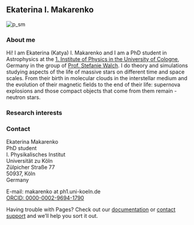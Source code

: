 ## Ekaterina I. Makarenko
![p_sm](https://user-images.githubusercontent.com/32163802/212486745-1b382984-ca92-4d94-8e9e-7f4c5b777db2.jpeg)


### About me

Hi! I am Ekaterina (Katya) I. Makarenko and I am a PhD student in Astrophysics at the [1. Institute of Physics in the University of Cologne](https://astro.uni-koeln.de), Germany in the group of [Prof. Stefanie Walch](https://hera.ph1.uni-koeln.de/~walch/Steffi_Walchs_homepage/Main.html).
I do theory and simulations studying aspects of the life of massive stars on different time and space scales. From their birth in molecular clouds in the interstellar medium and the evolution of their magnetic fields to the end of their life: supernova explosions and those compact objects that come from them remain - neutron stars.

### Research interests


### Contact

Ekaterina Makarenko  
PhD student  
I. Physikalisches Institut  
Universität zu Köln  
Zülpicher Straße 77  
50937, Köln  
Germany  

E-mail: makarenko at ph1.uni-koeln.de  
[ORCID: 0000-0002-9694-1790](https://orcid.org/my-orcid?orcid=0000-0002-9694-1790)

Having trouble with Pages? Check out our [documentation](https://docs.github.com/categories/github-pages-basics/) or [contact support](https://support.github.com/contact) and we’ll help you sort it out.
